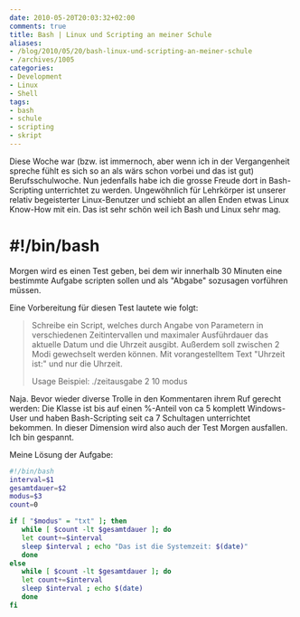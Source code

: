 ```yaml
---
date: 2010-05-20T20:03:32+02:00
comments: true
title: Bash | Linux und Scripting an meiner Schule
aliases:
- /blog/2010/05/20/bash-linux-und-scripting-an-meiner-schule
- /archives/1005
categories:
- Development
- Linux
- Shell
tags:
- bash
- schule
- scripting
- skript
---
```


Diese Woche war (bzw. ist immernoch, aber wenn ich in der Vergangenheit
spreche fühlt es sich so an als wärs schon vorbei und das ist gut)
Berufsschulwoche. Nun jedenfalls habe ich die grosse Freude dort in
Bash-Scripting unterrichtet zu werden. Ungewöhnlich für Lehrkörper ist
unserer relativ begeisterter Linux-Benutzer und schiebt an allen Enden
etwas Linux Know-How mit ein. Das ist sehr schön weil ich Bash und Linux
sehr mag.

# ****#!/bin/bash****


Morgen wird es einen Test geben, bei dem wir innerhalb 30 Minuten eine
bestimmte Aufgabe scripten sollen und als "Abgabe" sozusagen vorführen
müssen.

Eine Vorbereitung für diesen Test lautete wie folgt:

> Schreibe ein Script, welches durch Angabe von Parametern in verschiedenen
> Zeitintervallen und maximaler Ausführdauer das aktuelle Datum und die
> Uhrzeit ausgibt. Außerdem soll zwischen 2 Modi gewechselt werden können.
> Mit vorangestelltem Text "Uhrzeit ist:" und nur die Uhrzeit.
>
> Usage Beispiel:
> ./zeitausgabe 2 10 modus


Naja. Bevor wieder diverse Trolle in den Kommentaren ihrem Ruf gerecht
werden: Die Klasse ist bis auf einen %-Anteil von ca 5 komplett
Windows-User und haben Bash-Scripting seit ca 7 Schultagen unterrichtet
bekommen. In dieser Dimension wird also auch der Test Morgen ausfallen. Ich
bin gespannt.

Meine Lösung der Aufgabe:

``` bash
#!/bin/bash
interval=$1
gesamtdauer=$2
modus=$3
count=0

if [ "$modus" = "txt" ]; then
   while [ $count -lt $gesamtdauer ]; do
   let count+=$interval
   sleep $interval ; echo "Das ist die Systemzeit: $(date)"
   done
else
   while [ $count -lt $gesamtdauer ]; do
   let count+=$interval
   sleep $interval ; echo $(date)
   done
fi
```
